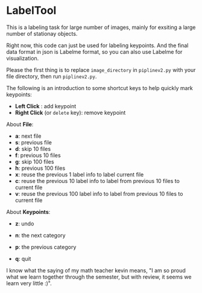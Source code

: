 # LabelTool

This is a labeling task for large number of images, mainly for exsiting a large number of stationay objects.

Right now, this code can just be used for labeling keypoints. And the final data format in json is Labelme format, so you can also use Labelme for visualization.

Please the first thing is to replace `image_directory` in `piplinev2.py` with your file directory, then run `piplinev2.py`.

The following is an introduction to some shortcut keys to help quickly mark keypoints:

- **Left  Click**                  : add keypoint
- **Right Click** (or `delete` key): remove keypoint

About **File**:
- **a**: next file
- **s**: previous file
- **d**: skip 10 files
- **f**: previous 10 files
- **g**: skip 100 files
- **h**: previous 100 files
- **x**: reuse the previous 1   label info to label                           current file
- **c**: reuse the previous 10  label info to label from previous 10 files to current file
- **v**: reuse the previous 100 label info to label from previous 10 files to current file

About **Keypoints**:
- **z**: undo
- **n**: the next     category
- **p**: the previous category

- **q**: quit

I know what the saying of my math teacher kevin means, "I am so proud what we learn together through the semester, but with review, it seems we learn very little :)".
